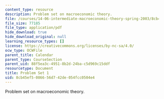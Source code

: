 ```yaml
---
content_type: resource
description: Problem set on macroeconomic theory.
file: /courses/14-06-intermediate-macroeconomic-theory-spring-2003/8cb45ef5086656d742de054fcc0504e4_ps1.pdf
file_size: 77185
file_type: application/pdf
hide_download: true
hide_download_original: null
learning_resource_types: []
license: https://creativecommons.org/licenses/by-nc-sa/4.0/
ocw_type: OCWFile
parent_title: Calendar
parent_type: CourseSection
parent_uid: 88f5ea3c-4951-8b2d-24ba-c5d969c15ddf
resourcetype: Document
title: Problem Set 1
uid: 8cb45ef5-0866-56d7-42de-054fcc0504e4
---
```

Problem set on macroeconomic theory.